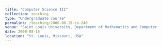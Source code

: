 ```yaml
---
title: "Computer Science III"
collection: teaching
type: "Undergraduate course"
permalink: /teaching/2000-08-15-cs-240
venue: "Saint Louis University, Department of Mathematics and Computer Science"
date: 2000-08-15
location: "St. Louis, Missouri, USA"
---
```


